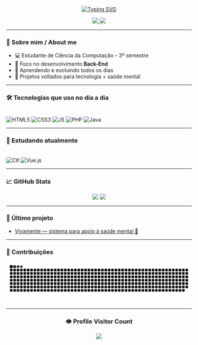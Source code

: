 <div align="center">
  <a href="https://git.io/typing-svg">
    <img height="90" src="https://readme-typing-svg.demolab.com?font=Fira+Code&size=22&pause=1000&color=A020F0&center=true&vCenter=true&width=435&lines=Olá,+eu+sou+o+Paulo+Victor;Back-end+Developer;Seja+bem-vindo+ao+meu+GitHub+%3A)" alt="Typing SVG" />
  </a>
</div>

<p align="center">
  <a href="https://vivamenteofi.rf.gd">
    <img src="https://img.shields.io/badge/dev.to-0A0A0A?style=for-the-badge&logo=devdotto&logoColor=white" />
  </a>
  <a href="https://www.instagram.com/gamejp202/">
    <img src="https://img.shields.io/badge/Instagram-E4405F?style=for-the-badge&logo=instagram&logoColor=white" />
  </a>
</p>

---

### 🚀 Sobre mim / About me
- 💻 Estudante de Ciência da Computação – 3º semestre  
- 🎯 Foco no desenvolvimento **Back-End**  
- 🌱 Aprendendo e evoluindo todos os dias  
- 🧠 Projetos voltados para tecnologia + saúde mental

---

### 🛠️ Tecnologias que uso no dia a dia
<div style="display: inline_block"><br>
  <img align="center" alt="HTML5" src="https://img.shields.io/badge/HTML-239120?style=for-the-badge&logo=html5&logoColor=white" />
  <img align="center" alt="CSS3" src="https://img.shields.io/badge/CSS-239120?style=for-the-badge&logo=css3&logoColor=white" />
  <img align="center" alt="JS" src="https://img.shields.io/badge/JavaScript-F7DF1E?style=for-the-badge&logo=javascript&logoColor=black" />
  <img align="center" alt="PHP" src="https://img.shields.io/badge/PHP-777BB4?style=for-the-badge&logo=php&logoColor=white" />
  <img align="center" alt="Java" src="https://img.shields.io/badge/Java-ED8B00?style=for-the-badge&logo=openjdk&logoColor=white" />
</div>

---

### 📌 Estudando atualmente
<div style="display: inline_block"><br>
  <img align="center" alt="C#" src="https://img.shields.io/badge/C%23-512BD4?style=for-the-badge&logo=csharp&logoColor=white" />
  <img align="center" alt="Vue.js" src="https://img.shields.io/badge/Vue.js-42b883?style=for-the-badge&logo=vue.js&logoColor=white" />
</div>

---

### 📈 GitHub Stats
<p align="center">
  <img height="180em" src="https://github-readme-stats.vercel.app/api?username=Paulo854&show_icons=true&theme=radical&count_private=true" />
  <img height="180em" src="https://github-readme-stats.vercel.app/api/top-langs/?username=Paulo854&layout=compact&theme=radical" />
</p>

---

### 🧠 Último projeto
- [Vivamente — sistema para apoio à saúde mental 💜](https://vivamenteofi.rf.gd)

---

### 🐍 Contribuições
![Snake animation](https://github.com/Paulo854/animation-repositorie/blob/main/github-contribution-grid-snake.svg)

---

<div align="center">
  <h3><b>👁️ Profile Visitor Count</b></h3>
  <img src="https://profile-counter.glitch.me/Paulo854/count.svg" />
</div>
